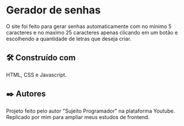 # Gerador de senhas
O site foi feito para gerar senhas automaticamente com no minimo 5 caracteres e no maximo 25 caracteres apenas clicando em um botão e escolhendo a quantidade de letras que deseja criar.


## 🛠️ Construído com

HTML, CSS e Javascript.

## ✒️ Autores
Projeto feito pelo autor "Sujeito Programador" na plataforma Youtube. Replicado por mim para ampliar meus estudos de frontend.

